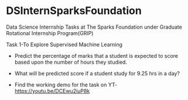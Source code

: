 # DSInternSparksFoundation
Data Science Internship Tasks at The Sparks Foundation under Graduate Rotational Internship Program(GRIP)

Task 1-To Explore Supervised Machine Learning
 - Predict the percentage of  marks that a student is expected to score based upon the  number of hours they studied.
 - What will be predicted score if a student study for 9.25 hrs in a  day? 
 
 - Find the working demo for the task on YT- https://youtu.be/DCEwu2iuP8k

